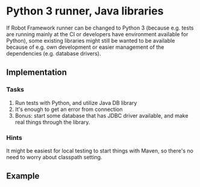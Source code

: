 # Python 3 runner, Java libraries

If Robot Framework runner can be changed to Python 3 (because e.g. tests are running mainly at the CI or developers have environment available for Python), some existing libraries might still be wanted to be available because of e.g. own development or easier management of the dependencies (e.g. database drivers).

## Implementation

### Tasks

1. Run tests with Python, and utilize Java DB library
2. It's enough to get an error from connection
3. Bonus: start some database that has JDBC driver available, and make real things through the library.

### Hints

It might be easiest for local testing to start things with Maven, so there's no need to worry about classpath setting.

## Example

